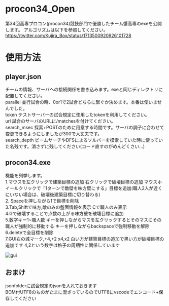 # procon34_Open
第34回高専プロコン(procon34)競技部門で優勝したチーム蟹高専のexeを公開します。
アルゴリズムは以下を参照してください。
https://twitter.com/Kujira_Box/status/1713500920926101728

# 使用方法
## player.json
チームの情報、サーバへの接続関係を書き込みます。exeと同じディレクトリに配置してください。  
parallel 並行試合の時、0or1で2試合どちらに繋ぐか決めます。本番は使いませんでした。  
token テストサーバーの試合規定に使用したtokenを利用してください。  
url 試合のサーバのURLに/matchesを付けてください。  
search_msec 探索+POSTのために用意する時間です。サーバの調子に合わせて変更できるようにしましたが300で大丈夫です。  
search_depth ビームサーチやDFSによるソルバーを模索していた時に使っていた名残です。消さずに残してください(コード直すのがめんどくさい...)  

## procon34.exe
機能を列挙します。  
1.マウスを左クリックで建築目標の追加 右クリックで破壊目標の追加 マウスホイールクリックで「1ターンで敵壁を味方壁にする」目標を追加(職人2人が近くにいない場合は、破壊後建築目標に切り替わる)  
2. Spaceを押しながら1で目標を削除  
3.Tab,Shiftで味方,敵のみの盤面情報を表示 Cで職人のみ表示  
4.Gで破壊することで点数の上がる味方壁を破壊目標に追加  
5.数字キー1~職人数 キーを押しながらマスを左クリックするとそのマスにその職人が強制的に移動する キーを押しながらbackspaceで強制移動を解除  
6.deleteで全目標を削除  
7.GUI右の城マーク,+4,+2 x4,x2 白い方が建築目標の追加で黒い方が破壊目標の追加です 4,2という数字は格子の周期性に関係しています  

![gui](https://github.com/tom-techh/procon34_Open/assets/102672343/1b91adfc-fc8d-45d7-b467-8cd0ebb3c1dd)

## おまけ  
jsonfolderに試合規定のjsonを入れておきます  
BOM付UTF8のものがたまに混ざっているのでUTF8にvscodeでエンコード+保存してください  
